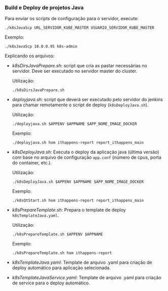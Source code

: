 ### Build e Deploy de projetos Java

Para enviar os scripts de configuração para o servidor, execute:

```
./k8sJavaScp URL_SERVIDOR_KUBE_MASTER USUARIO_SERVIDOR_KUBE_MASTER
```

Exemplo:
```
./k8sJavaScp 10.0.0.95 k8s-admin
```

Explicando os arquivos:

- *k8sDirsJavaPrepare.sh*: script que cria as pastar necessárias no servidor. Deve ser executado no servidor master do cluster.
    
    Utilização:
    
    ```
    ./k8sDirsJavaPrepare.sh
    ```

- *deployjava.sh*: script que deverá ser executado pelo servidor do jenkins para chamar remotamente o script de deploy (`k8sDeployJava.sh`).
    
    Utilização:
    
    ```
    ./deployjava.sh $APPENV $APPNAME $APP_NOME_IMAGE_DOCKER
    ```
    
    Exemplo: 
    ```
    ./deployjava.sh hom ithappens-report report_ithappens_main
    ```    
- *k8sDeployJava.sh*: Executa o deploy da aplicação java (última versão) com base no arquivo de configuração `app.conf` (número de cpus, porta do container, etc.).
    
    Utilização:
            
    ```
    ./k8sDeployJava.sh $APPENV $APPNAME $APP_NOME_IMAGE_DOCKER
    ```
        
    Exemplo: 
    ```
    ./k8sQtStart.sh hom ithappens-report report_ithappens_main
    ```
- *k8sPrepareTemplate.sh*: Prepara o template de deploy `k8sTemplateJava.yaml`.
    
    Utilização:
        
    ```
    ./k8sPrepareTemplate.sh $APPENV $APPNAME
    ```
        
    Exemplo: 
    ```
    ./k8sPrepareTemplate.sh hom ithappens-report 
    ```    
- *k8sTemplateJava.yaml*: Template de arquivo .yaml para criação de deploy automático para aplicação selecionada.

- *k8sTemplateJavaService.yaml*: Template de arquivo .yaml para criação de service para o deploy automático.
